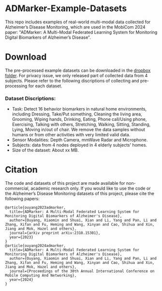 # ADMarker-Example-Datasets

This repo includes examples of real-world multi-modal data collected for Alzheimer’s Disease Monitoring, which are used in the MobiCom 2024 paper: "ADMarker: A Multi-Modal Federated Learning System for Monitoring Digital Biomarkers of Alzheimer’s Disease".



# Download

  The pre-processed example datasets can be downloaded in the [dropbox folder](xx). For privacy issue, we only released part of collected data from 4 subjects. Please refer to the following discriptions of collecting and pre-processing for each dataset. 
  
  
### Dataset Discriptions: 

* Task: Detect 16 behavior biomarkers in natural home environments, including Dressing, Take/Put something, Cleaning the living area, Grooming, Wiping hands, Drinking, Eating, Phone call/Using phone, Exercising, Talking with others, Stretching, Walking, Sitting, Standing, Lying, Moving in/out of chair. We remove the data samples without humans or from other activities with very limited valid data.
* Sensor Modalities: Depth Camera, mmWave Radar and Microphone.
* Subjects: data from 4 nodes deployed in 4 elderly subjects' homes.
* Size of the dataset: About xx MB.


# Citation
The code and datasets of this project are made available for non-commercial, academic research only. If you would like to use the code or the Alzheimer’s Disease Monitoring datasets of this project, please cite the following papers:
```
@article{ouyang2023admarker,
  title={ADMarker: A Multi-Modal Federated Learning System for Monitoring Digital Biomarkers of Alzheimer's Disease},
  author={Ouyang, Xiaomin and Shuai, Xian and Li, Yang and Pan, Li and Zhang, Xifan and Fu, Heming and Wang, Xinyan and Cao, Shihua and Xin, Jiang and Mok, Hazel and others},
  journal={arXiv preprint arXiv:2310.15301},
  year={2023}
}
@article{ouyang2024admarker,
  title={ADMarker: A Multi-Modal Federated Learning System for Monitoring Digital Biomarkers of Alzheimer's Disease},
  author={Ouyang, Xiaomin and Shuai, Xian and Li, Yang and Pan, Li and Zhang, Xifan and Fu, Heming and Wang, Xinyan and Cao, Shihua and Xin, Jiang and Mok, Hazel and others},
  journal={Proceedings of the 30th Annual International Conference on Mobile Computing And Networking},
  year={2024}
}
```
